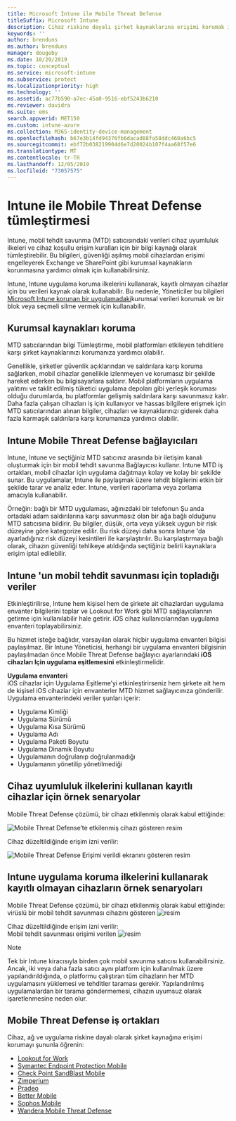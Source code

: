 ```yaml
---
title: Microsoft Intune ile Mobile Threat Defense
titleSuffix: Microsoft Intune
description: Cihaz riskine dayalı şirket kaynaklarına erişimi korumak için Mobil Threat Defense iş ortağınız ile Intune Mobil Threat Defense (MTD) kullanın.
keywords: ''
author: brenduns
ms.author: brenduns
manager: dougeby
ms.date: 10/29/2019
ms.topic: conceptual
ms.service: microsoft-intune
ms.subservice: protect
ms.localizationpriority: high
ms.technology: ''
ms.assetid: ac77b590-a7ec-45a0-9516-ebf5243b6210
ms.reviewer: davidra
ms.suite: ems
search.appverid: MET150
ms.custom: intune-azure
ms.collection: M365-identity-device-management
ms.openlocfilehash: b67e3b14fd94376fb6dacad88fa58ddc460a6bc5
ms.sourcegitcommit: ebf72b038219904d6e7d20024b107f4aa68f57e6
ms.translationtype: MT
ms.contentlocale: tr-TR
ms.lasthandoff: 12/05/2019
ms.locfileid: "73057575"
---
```

# <a name="mobile-threat-defense-integration-with-intune"></a>Intune ile Mobile Threat Defense tümleştirmesi

Intune, mobil tehdit savunma (MTD) satıcısındaki verileri cihaz uyumluluk ilkeleri ve cihaz koşullu erişim kuralları için bir bilgi kaynağı olarak tümleştirebilir. Bu bilgileri, güvenliği aşılmış mobil cihazlardan erişimi engelleyerek Exchange ve SharePoint gibi kurumsal kaynakların korunmasına yardımcı olmak için kullanabilirsiniz.

Intune, Intune uygulama koruma ilkelerini kullanarak, kayıtlı olmayan cihazlar için bu verileri kaynak olarak kullanabilir. Bu nedenle, Yöneticiler bu bilgileri [Microsoft Intune korunan bir uygulamadaki](~/apps/apps-supported-intune-apps.md)kurumsal verileri korumak ve bir blok veya seçmeli silme vermek için kullanabilir.

## <a name="protect-corporate-resources"></a>Kurumsal kaynakları koruma

MTD satıcılarından bilgi Tümleştirme, mobil platformları etkileyen tehditlere karşı şirket kaynaklarınızı korumanıza yardımcı olabilir.  

Genellikle, şirketler güvenlik açıklarından ve saldırılara karşı koruma sağlarken, mobil cihazlar genellikle izlenmeyen ve korumasız bir şekilde hareket ederken bu bilgisayarlara saldırır. Mobil platformların uygulama yalıtımı ve taklit edilmiş tüketici uygulama depoları gibi yerleşik koruması olduğu durumlarda, bu platformlar gelişmiş saldırılara karşı savunmasız kalır. Daha fazla çalışan cihazları iş için kullanıyor ve hassas bilgilere erişmek için MTD satıcılarından alınan bilgiler, cihazları ve kaynaklarınızı giderek daha fazla karmaşık saldırılara karşı korumanıza yardımcı olabilir.

## <a name="intune-mobile-threat-defense-connectors"></a>Intune Mobile Threat Defense bağlayıcıları

Intune, Intune ve seçtiğiniz MTD satıcınız arasında bir iletişim kanalı oluşturmak için bir mobil tehdit savunma Bağlayıcısı kullanır. Intune MTD iş ortakları, mobil cihazlar için uygulama dağıtmayı kolay ve kolay bir şekilde sunar. Bu uygulamalar, Intune ile paylaşmak üzere tehdit bilgilerini etkin bir şekilde tarar ve analiz eder. Intune, verileri raporlama veya zorlama amacıyla kullanabilir.

Örneğin: bağlı bir MTD uygulaması, ağınızdaki bir telefonun Şu anda ortadaki adam saldırılarına karşı savunmasız olan bir ağa bağlı olduğunu MTD satıcısına bildirir. Bu bilgiler, düşük, orta veya yüksek uygun bir risk düzeyine göre kategorize edilir. Bu risk düzeyi daha sonra Intune 'da ayarladığınız risk düzeyi kesintileri ile karşılaştırılır. Bu karşılaştırmaya bağlı olarak, cihazın güvenliği tehlikeye atıldığında seçtiğiniz belirli kaynaklara erişim iptal edilebilir.

## <a name="data-that-intune-collects-for-mobile-threat-defense"></a>Intune 'un mobil tehdit savunması için topladığı veriler

Etkinleştirilirse, Intune hem kişisel hem de şirkete ait cihazlardan uygulama envanter bilgilerini toplar ve Lookout for Work gibi MTD sağlayıcılarının getirme için kullanılabilir hale getirir. iOS cihaz kullanıcılarından uygulama envanteri toplayabilirsiniz.

Bu hizmet isteğe bağlıdır, varsayılan olarak hiçbir uygulama envanteri bilgisi paylaşılmaz. Bir Intune Yöneticisi, herhangi bir uygulama envanteri bilgisinin paylaşılmadan önce Mobile Threat Defense bağlayıcı ayarlarındaki **iOS cihazları Için uygulama eşitlemesini** etkinleştirmelidir.

**Uygulama envanteri**  
iOS cihazlar için Uygulama Eşitleme’yi etkinleştirirseniz hem şirkete ait hem de kişisel iOS cihazlar için envanterler MTD hizmet sağlayıcınıza gönderilir. Uygulama envanterindeki veriler şunları içerir:

- Uygulama Kimliği
- Uygulama Sürümü
- Uygulama Kısa Sürümü
- Uygulama Adı
- Uygulama Paketi Boyutu
- Uygulama Dinamik Boyutu
- Uygulamanın doğrulanıp doğrulanmadığı
- Uygulamanın yönetilip yönetilmediği

## <a name="sample-scenarios-for-enrolled-devices-using-device-compliance-policies"></a>Cihaz uyumluluk ilkelerini kullanan kayıtlı cihazlar için örnek senaryolar

Mobile Threat Defense çözümü, bir cihazı etkilenmiş olarak kabul ettiğinde:

![Mobile Threat Defense’te etkilenmiş cihazı gösteren resim](./media/mobile-threat-defense/MTD-image-1.png)

Cihaz düzeltildiğinde erişim izni verilir:

![Mobile Threat Defense Erişimi verildi ekranını gösteren resim](./media/mobile-threat-defense/MTD-image-2.png)

## <a name="sample-scenarios-for-unenrolled-devices-using-intune-app-protection-policies"></a>Intune uygulama koruma ilkelerini kullanarak kayıtlı olmayan cihazların örnek senaryoları

Mobile Threat Defense çözümü, bir cihazı etkilenmiş olarak kabul ettiğinde:<br>
virüslü bir mobil tehdit savunması cihazını gösteren ![resim](./media/mobile-threat-defense/MTD-image-3.png)

Cihaz düzeltildiğinde erişim izni verilir:<br>
Mobil tehdit savunması erişimi verilen ![resim](./media/mobile-threat-defense/MTD-image-4.png)

> [!NOTE]
> Tek bir Intune kiracısıyla birden çok mobil savunma satıcısı kullanabilirsiniz. Ancak, iki veya daha fazla satıcı aynı platform için kullanılmak üzere yapılandırıldığında, o platformu çalıştıran tüm cihazların her MTD uygulamasını yüklemesi ve tehditler taraması gerekir. Yapılandırılmış uygulamalardan bir tarama göndermemesi, cihazın uyumsuz olarak işaretlenmesine neden olur. 

## <a name="mobile-threat-defense-partners"></a>Mobile Threat Defense iş ortakları

Cihaz, ağ ve uygulama riskine dayalı olarak şirket kaynağına erişimi korumayı şununla öğrenin:

- [Lookout for Work](lookout-mobile-threat-defense-connector.md)
- [Symantec Endpoint Protection Mobile](skycure-mobile-threat-defense-connector.md)
- [Check Point SandBlast Mobile](checkpoint-sandblast-mobile-mobile-threat-defense-connector.md)
- [Zimperium](zimperium-mobile-threat-defense-connector.md)
- [Pradeo](pradeo-mobile-threat-defense-connector.md)
- [Better Mobile](better-mobile-threat-defense-connector.md)
- [Sophos Mobile](sophos-mtd-connector.md)
- [Wandera Mobile Threat Defense](wandera-mtd-connector.md)
